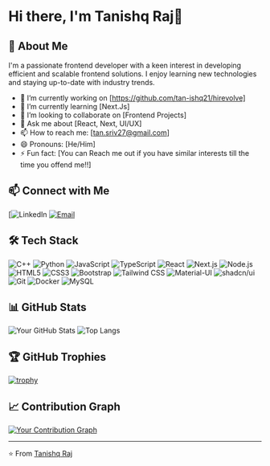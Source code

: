 # Hi there, I'm Tanishq Raj👋

## 🚀 About Me
I'm a passionate frontend developer with a keen interest in developing efficient and scalable frontend solutions. I enjoy learning new technologies and staying up-to-date with industry trends. 

- 🔭 I’m currently working on [https://github.com/tan-ishq21/hirevolve]
- 🌱 I’m currently learning [Next.Js]
- 👯 I’m looking to collaborate on [Frontend Projects]
- 💬 Ask me about [React, Next, UI/UX]
- 📫 How to reach me: [tan.sriv27@gmail.com]
- 😄 Pronouns: [He/Him]
- ⚡ Fun fact: [You can Reach me out if you have similar interests till the time you offend me!!]

## 📫 Connect with Me

[![LinkedIn](https://www.linkedin.com/in/tanishq-raj-70a9a222a/)
[![Email](https://img.shields.io/badge/-Email-D14836?style=for-the-badge&logo=Gmail&logoColor=white)](mailto:tan.sriv27@gmail.com)

## 🛠️ Tech Stack

![C++](https://img.shields.io/badge/-C++-00599C?style=flat&logo=c%2B%2B&logoColor=white)
![Python](https://img.shields.io/badge/-Python-3776AB?style=flat&logo=python&logoColor=white)
![JavaScript](https://img.shields.io/badge/-JavaScript-F7DF1E?style=flat&logo=javascript&logoColor=black)
![TypeScript](https://img.shields.io/badge/-TypeScript-3178C6?style=flat&logo=typescript&logoColor=white)
![React](https://img.shields.io/badge/-React-61DAFB?style=flat&logo=react&logoColor=black)
![Next.js](https://img.shields.io/badge/-Next.js-000000?style=flat&logo=next.js&logoColor=white)
![Node.js](https://img.shields.io/badge/-Node.js-339933?style=flat&logo=node.js&logoColor=white)
![HTML5](https://img.shields.io/badge/-HTML5-E34F26?style=flat&logo=html5&logoColor=white)
![CSS3](https://img.shields.io/badge/-CSS3-1572B6?style=flat&logo=css3&logoColor=white)
![Bootstrap](https://img.shields.io/badge/-Bootstrap-7952B3?style=flat&logo=bootstrap&logoColor=white)
![Tailwind CSS](https://img.shields.io/badge/-Tailwind%20CSS-06B6D4?style=flat&logo=tailwindcss&logoColor=white)
![Material-UI](https://img.shields.io/badge/-Material--UI-0081CB?style=flat&logo=material-ui&logoColor=white)
![shadcn/ui](https://img.shields.io/badge/-shadcn/ui-000000?style=flat&logo=shadcn&logoColor=white)
![Git](https://img.shields.io/badge/-Git-F05032?style=flat&logo=git&logoColor=white)
![Docker](https://img.shields.io/badge/-Docker-2496ED?style=flat&logo=docker&logoColor=white)
![MySQL](https://img.shields.io/badge/-MySQL-4479A1?style=flat&logo=mysql&logoColor=white)


## 📊 GitHub Stats

![Your GitHub Stats](https://github-readme-stats.vercel.app/api?username=tan-ishq21&show_icons=true&theme=radical)
![Top Langs](https://github-readme-stats.vercel.app/api/top-langs/?username=tan-ishq21&layout=compact&theme=radical)

## 🏆 GitHub Trophies

[![trophy](https://github-profile-trophy.vercel.app/?username=tan-ishq21&theme=radical)](https://github.com/ryo-ma/github-profile-trophy)


## 📈 Contribution Graph

[![Your Contribution Graph](https://activity-graph.herokuapp.com/graph?username=tan-ishq21&theme=redical)](https://github.com/tan-ishq21/github-readme-activity-graph)


---
⭐️ From [Tanishq Raj](https://github.com/tan-ishq21)

